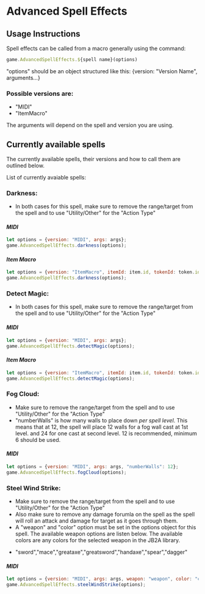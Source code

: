 # Advanced Spell Effects

## Usage Instructions
Spell effects can be called from a macro generally using the command: 
```javascript 
game.AdvancedSpellEffects.${spell name}(options)
```
"options" should be an object structured like this: 
{version: "Version Name", arguments...}
### Possible versions are: 
* "MIDI" 
* "ItemMacro"

The arguments will depend on the spell and version you are using.

## Currently available spells
The currently available spells, their versions and how to call them are outlined below.

List of currently avaiable spells: 

### Darkness:
- In both cases for this spell, make sure to remove the range/target from the spell and to use "Utility/Other" for the "Action Type"
#### *MIDI*
```javascript
let options = {version: "MIDI", args: args};
game.AdvancedSpellEffects.darkness(options);
```
#### *Item Macro*
```javascript
let options = {version: "ItemMacro", itemId: item.id, tokenId: token.id};
game.AdvancedSpellEffects.darkness(options);
```
### Detect Magic:
- In both cases for this spell, make sure to remove the range/target from the spell and to use "Utility/Other" for the "Action Type"
#### *MIDI*
```javascript
let options = {version: "MIDI", args: args};
game.AdvancedSpellEffects.detectMagic(options);
```
#### *Item Macro*
```javascript
let options = {version: "ItemMacro", itemId: item.id, tokenId: token.id};
game.AdvancedSpellEffects.detectMagic(options);
```

### Fog Cloud:
- Make sure to remove the range/target from the spell and to use "Utility/Other" for the "Action Type"
- "numberWalls" is how many walls to place down *per spell level*. This means that at 12, the spell will place 12 walls for a fog wall cast at 1st level. and 24 for one cast at second level. 12 is recommended, minimum 6 should be used.
#### *MIDI*
```javascript
let options = {version: "MIDI", args: args, "numberWalls": 12};
game.AdvancedSpellEffects.fogCloud(options);
```

### Steel Wind Strike:
- Make sure to remove the range/target from the spell and to use "Utility/Other" for the "Action Type" 
- Also make sure to remove any damage forumla on the spell as the spell will roll an attack and damage for target as it goes through them. 
- A "weapon" and "color" option must be set in the options object for this spell. The available weapon options are listen below. The available colors are any colors for the selected weapon in the JB2A library.
* "sword","mace","greataxe","greatsword","handaxe","spear","dagger"
#### *MIDI*
```javascript
let options = {version: "MIDI", args: args, weapon: "weapon", color: "color"};
game.AdvancedSpellEffects.steelWindStrike(options);
```